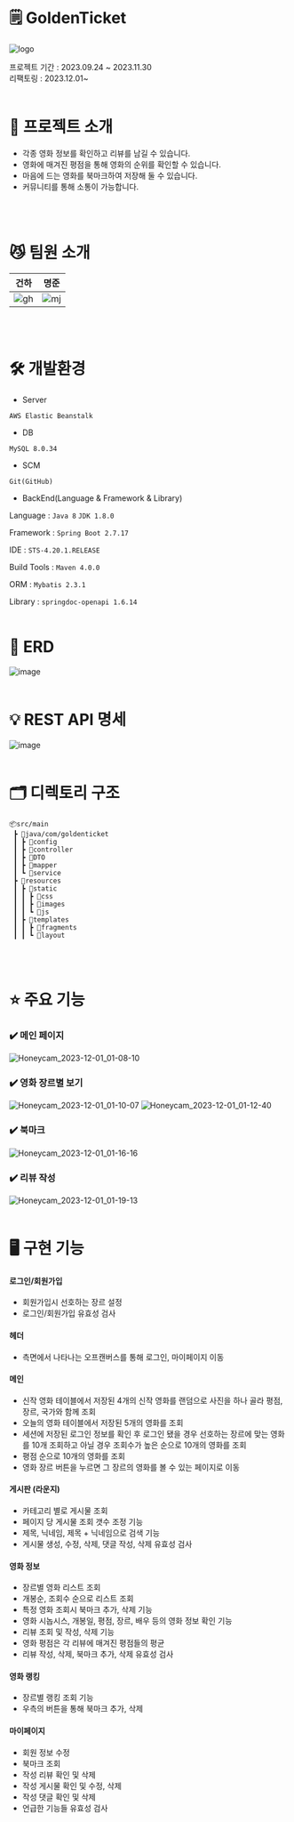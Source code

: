 # 🗒️ GoldenTicket
![logo](https://github.com/GoldenTickets/GoldenTickets/assets/133292703/e67d6d90-415b-4eaf-93ef-b6bae0b2040b)


프로젝트 기간 : 2023.09.24 ~ 2023.11.30  
리팩토링 : 2023.12.01~
<br/>
<br/>

# 🧗 프로젝트 소개
- 각종 영화 정보를 확인하고 리뷰를 남길 수 있습니다.<br>
- 영화에 매겨진 평점을 통해 영화의 순위를 확인할 수 있습니다.<br>
- 마음에 드는 영화를 북마크하여 저장해 둘 수 있습니다.<br>
- 커뮤니티를 통해 소통이 가능합니다.
<br/>
<br/>

# 😼 팀원 소개

|건하|명준|
|------|---|
|![gh](https://github.com/GoldenTickets/GoldenTickets/assets/133292703/2adad278-4738-4e0f-9a40-335e44d395da)|![mj](https://github.com/GoldenTickets/GoldenTickets/assets/133292703/94e74c3b-5a07-4c38-a53a-bf360e67e316)|
<br/>
<br/>

# 🛠️ 개발환경
- Server
  
`AWS Elastic Beanstalk`
- DB
  
`MySQL 8.0.34`
- SCM
  
`Git(GitHub)`
- BackEnd(Language & Framework & Library)
  
Language : `Java 8` `JDK 1.8.0`

Framework : `Spring Boot 2.7.17`

IDE : `STS-4.20.1.RELEASE`

Build Tools : `Maven 4.0.0`

ORM : `Mybatis 2.3.1`

Library : `springdoc-openapi 1.6.14` 
<br/>
<br/>

# 📱 ERD
![image](https://github.com/GoldenTickets/GoldenTickets/assets/133292703/2bff9855-ad87-4efd-834b-8a3409588c4a)
<br/>
<br/>

# 💡 REST API 명세
![image](https://github.com/GoldenTickets/GoldenTickets/assets/133292703/72c89792-abf7-4889-882b-db53d06c2fd9)
<br/>
<br/>

# 🗂 디렉토리 구조
```
📦src/main
 ┣ 📂java/com/goldenticket
 ┃ ┣ 📂config
 ┃ ┣ 📂controller
 ┃ ┣ 📂DTO
 ┃ ┣ 📂mapper
 ┃ ┗ 📂service
 ┣ 📂resources
 ┃ ┣ 📂static
 ┃ ┃ ┣ 📂css
 ┃ ┃ ┣ 📂images
 ┃ ┃ ┗ 📂js
 ┃ ┣ 📂templates
 ┃ ┃ ┣ 📂fragments
 ┃ ┃ ┗ 📂layout
```
<br/>
<br/>

# ⭐️ 주요 기능
### ✔️ 메인 페이지
![Honeycam_2023-12-01_01-08-10](https://github.com/GoldenTickets/GoldenTickets/assets/133292703/4a72d4b6-60aa-4efd-833c-38fa372238d3)

### ✔️ 영화 장르별 보기
![Honeycam_2023-12-01_01-10-07](https://github.com/GoldenTickets/GoldenTickets/assets/133292703/92c5a16e-8fad-4a17-9cba-f9fb610745dc)
![Honeycam_2023-12-01_01-12-40](https://github.com/GoldenTickets/GoldenTickets/assets/133292703/de291a2f-7e06-45df-8191-f3f364bff9b5)

### ✔️ 북마크
![Honeycam_2023-12-01_01-16-16](https://github.com/GoldenTickets/GoldenTickets/assets/133292703/28ad2846-659e-4cda-8fb8-dcd0ffc7589e)

### ✔️ 리뷰 작성
![Honeycam_2023-12-01_01-19-13](https://github.com/GoldenTickets/GoldenTickets/assets/133292703/316dbbfa-acab-4e58-aae9-91d5d0683bdb)
<br/>
<br/>


# 🖥️ 구현 기능
#### 로그인/회원가입
- 회원가입시 선호하는 장르 설정
- 로그인/회원가입 유효성 검사
#### 헤더
- 측면에서 나타나는 오프캔버스를 통해 로그인, 마이페이지 이동
#### 메인
- 신작 영화 테이블에서 저장된 4개의 신작 영화를 랜덤으로 사진을 하나 골라 평점, 장르, 국가와 함께 조회
- 오늘의 영화 테이블에서 저장된 5개의 영화를 조회
- 세션에 저장된 로그인 정보를 확인 후 로그인 됐을 경우 선호하는 장르에 맞는 영화를 10개 조회하고 아닐 경우 조회수가 높은 순으로 10개의 영화를 조회
- 평점 순으로 10개의 영화를 조회
- 영화 장르 버튼을 누르면 그 장르의 영화를 볼 수 있는 페이지로 이동
#### 게시판 (라운지)
- 카테고리 별로 게시물 조회
- 페이지 당 게시물 조회 갯수 조정 기능
- 제목, 닉네임, 제목 + 닉네임으로 검색 기능
- 게시물 생성, 수정, 삭제, 댓글 작성, 삭제 유효성 검사
#### 영화 정보
- 장르별 영화 리스트 조회
- 개봉순, 조회수 순으로 리스트 조회
- 특정 영화 조회시 북마크 추가, 삭제 기능
- 영화 시놉시스, 개봉일, 평점, 장르, 배우 등의 영화 정보 확인 기능
- 리뷰 조회 및 작성, 삭제 기능
- 영화 평점은 각 리뷰에 매겨진 평점들의 평균
- 리뷰 작성, 삭제, 북마크 추가, 삭제 유효성 검사
#### 영화 랭킹
- 장르별 랭킹 조회 기능
- 우측의 버튼을 통해 북마크 추가, 삭제
#### 마이페이지
- 회원 정보 수정
- 북마크 조회
- 작성 리뷰 확인 및 삭제
- 작성 게시물 확인 및 수정, 삭제
- 작성 댓글 확인 및 삭제
- 언급한 기능들 유효성 검사
<br/>
